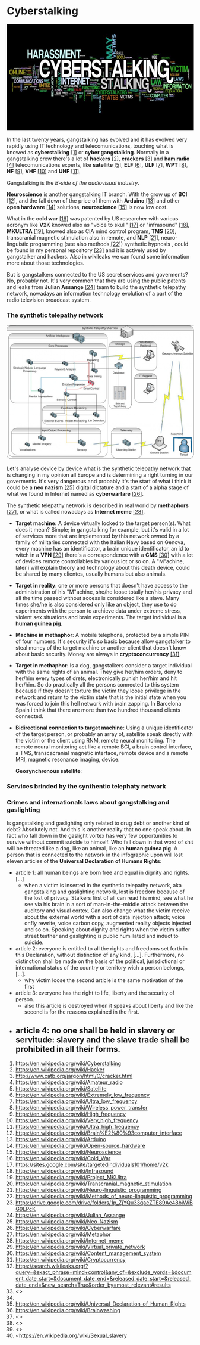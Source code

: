 # 	Cyberstalking



![Cyberstalking](Cyberstalking.jpg)



In the last twenty years, gangstalking has evolved and it has evolved very rapidly using IT technology and telecomunications, touching what is knowed as **cyberstalking** [[1]](https://en.wikipedia.org/wiki/Cyberstalking) or **cyber gangstalking**. Normally in a gangstalking crew there's a lot of **hackers** [[2]](https://en.wikipedia.org/wiki/Hacker), **crackers** [[3]](http://www.catb.org/jargon/html/C/cracker.html) and **ham radio** [[4]](https://en.wikipedia.org/wiki/Amateur_radio) telecomunications experts, like **satellite** [[5]](https://en.wikipedia.org/wiki/Satellite), **ELF** [[6]](https://en.wikipedia.org/wiki/Extremely_low_frequency), **ULF** [[7]](https://en.wikipedia.org/wiki/Ultra_low_frequency), **WPT** [[8]](https://en.wikipedia.org/wiki/Wireless_power_transfer), **HF** [[9]](https://en.wikipedia.org/wiki/High_frequency), **VHF** [[10]](https://en.wikipedia.org/wiki/Very_high_frequency) and **UHF** [[11]](https://en.wikipedia.org/wiki/Ultra_high_frequency). 

Gangstalking is the *B-side of the audiovisual industry*.

**Neuroscience** is another gangstalking IT branch. With the grow up of **BCI** [[12]](https://en.wikipedia.org/wiki/Brain%E2%80%93computer_interface), and the fall down of the price of them with **Arduino** [[13]](https://en.wikipedia.org/wiki/Arduino) and other **open hardware** [[14]](https://en.wikipedia.org/wiki/Open-source_hardware) solutions, **neuroscience** [[15]](https://en.wikipedia.org/wiki/Neuroscience) is now low cost. 

What in the **cold war** [[16]](https://en.wikipedia.org/wiki/Cold_War) was patented by US researcher with various acronym like **V2K** knowed also as "voice to skull" [[17]](https://sites.google.com/site/targetedindividuals101/home/v2k) or "infrasound" [[18]](https://en.wikipedia.org/wiki/Infrasound), **MKULTRA** [[19]](https://en.wikipedia.org/wiki/Project_MKUltra), knowed also as CIA mind control program, **TMS** [[20]](https://en.wikipedia.org/wiki/Transcranial_random_noise_stimulation), transcranial magnetic stimulation also in remote, and **NLP** [[21]](https://en.wikipedia.org/wiki/Neuro-linguistic_programming), neuro-linguistic programming (see also methods [[22]](https://en.wikipedia.org/wiki/Methods_of_neuro-linguistic_programming)) synthetic hypnosis , could be found in my personal repository [[23]](https://drive.google.com/drive/folders/1p_ZjYQu33qaeZTE89Ae48biWiBG9EPcK) and it is actively used by gangstalker and hackers. Also in wikileaks we can found some information more about those technologies. 

But is gangstalkers connected to the US secret services and goverments? No, probably not. It's very common that they are using the public patents and leaks from **Julian Assange** [[24]](https://en.wikipedia.org/wiki/Julian_Assange) team to build the synthetic telepathy network, nowadays an information technology evolution of a part of the radio television broadcast system.	



### The synthetic telepathy network



![Synthetic Telepathy](redtelepatia.jpg)



Let's analyse device by device what is the synthetic telepathy network that is changing in my opinion all Europe and is determining a right turning in our goverments. It's very dangerous and probably it's the start of what i think it could be a **neo nazism** [[25]](https://en.wikipedia.org/wiki/Neo-Nazism) digital dictature and a start of a alpha stage of what we found in Internet named as **cyberwarfare** [[26]](https://en.wikipedia.org/wiki/Cyberwarfare).

The synthetic telepathy network is described in real world by **methaphors** [[27],](https://en.wikipedia.org/wiki/Metaphor) or what is called nowadays as **Internet meme** [[28]](https://en.wikipedia.org/wiki/Metaphor). 



- **Target machine:** A device virtually locked to the target person(s). What does it mean? Simple; in gangstalking for example, but it's valid in a lot of services more that are implemented by this network owned by a family of militaries connected with the Italian Navy based on Genova, every machine has an identificator, a brain unique identificator, an id to witch in a **VPN** [[29]](https://en.wikipedia.org/wiki/Virtual_private_network) there's a correspondence with a **CMS** [[30]](https://en.wikipedia.org/wiki/Content_management_system) with a lot of devices remote controllables by various iot or so on. A "M"achine, later i will explain theory and technology about this death device, could be shared by many clientes, usually humans but also animals.
- **Target in reality**: one or more persons that doesn't have access to the administration of his "M"achine, she/he loose totally her/his privacy and all the time passed without access is considered like a slave. Many times she/he is also considered only like an object, they use to do experiments with the person to archieve data under extreme stress, violent sex situations and brain experiments. The target individual is a **human guinea pig**.
- **Machine in methaphor**: A mobile telephone, protected by a simple PIN of four numbers. It's security it's so basic because allow gangstalker to steal money of the target machine or another client that doesn't know about basic security. Money are always in **cryptoconcurrency** [[31]](https://en.wikipedia.org/wiki/Cryptocurrency).
- **Target in methaphor**: Is a dog, gangstalkers consider a target individual with the same rights of an animal. They give her/him orders, deny to her/him every types of drets, electronically punish her/him and hit her/him. So do practically all the persons connected to this system because if they doesn't torture the victim they loose privilege in the network and return to the victim state that is the initial state when you was forced to join this hell network with brain zapping. In Barcelona Spain i think that there are more than two hundred thousand clients connected.
- **Bidirectional connection to target machine**: Using a unique identificator of the target person, or probably an array of, satellite speak directly with the victim or the client using RNM, remote neural monitoring.  The remote neural monitoring act like a remote BCI, a brain control interface, a TMS, transcacranial magnetic interface, remote device and a remote MRI, magnetic resonance imaging, device.

    **Geosynchronous satellite**: 





### Services brinded by the synthentic telephaty network



### Crimes and internationals laws about gangstalking and gaslighting

Is gangstalking and gaslighting only related to drug debt or another kind of debt? Absolutely not. And this is another reality that no one speak about. In fact who fall down in the gaslight vortex has very few opportunities to survive without commit suicide to himself. Who fall down in that word of shit will be threated like a dog, like an animal, like an **human guinea pig**. A person that is connected to the network in the infographic upon will lost eleven articles of the **Universal Declaration of Humans Rights**:

- article 1: all human beings are born free and equal in dignity and rights. [...]
    - when a victim is inserted in the synthetic telepathy network, aka gangstalking and gaslighting network, lost is freedom because of the lost of privacy. Stalkers first of all can read his mind, see what he see via his brain in a sort of man-in-the-middle attack between the auditory and visual cortex. Can also change what the victim receive about the external world with a sort of data injection attack; voice onfly rewrite, voice carbon copy, augmented reality objects injected and so on. Speaking about dignity and rights when the victim suffer street teather and gaslighting is public humillated and induct to suicide.
- article 2: everyone is entitled to all the rights and freedoms set forth in this Declaration, without distinction of any kind, [...]. Furthermore, no distinction shall be made on the basis of the political, jurisdictional or international status of the country or territory wich a person belongs, [...].
    - why victim loose the second article is the same motivation of the first
- article 3: everyone has the right to life, liberty and the security of person.
    - also this article is destroyed when it speaks about liberty and like the second is for the reasons explained in the first.
- article 4: no one shall be held in slavery or servitude: slavery and the slave trade shall be prohibited in all their forms.
    - 

1. https://en.wikipedia.org/wiki/Cyberstalking
2. <https://en.wikipedia.org/wiki/Hacker>
3. <http://www.catb.org/jargon/html/C/cracker.html>
4. https://en.wikipedia.org/wiki/Amateur_radio
5. <https://en.wikipedia.org/wiki/Satellite>
6. <https://en.wikipedia.org/wiki/Extremely_low_frequency>
7. <https://en.wikipedia.org/wiki/Ultra_low_frequency>
8. https://en.wikipedia.org/wiki/Wireless_power_transfer
9. https://en.wikipedia.org/wiki/High_frequency
10. https://en.wikipedia.org/wiki/Very_high_frequency
11. https://en.wikipedia.org/wiki/Ultra_high_frequency
12. <https://en.wikipedia.org/wiki/Brain%E2%80%93computer_interface>
13. <https://en.wikipedia.org/wiki/Arduino>
14. <https://en.wikipedia.org/wiki/Open-source_hardware>
15. <https://en.wikipedia.org/wiki/Neuroscience>
16. <https://en.wikipedia.org/wiki/Cold_War>
17. <https://sites.google.com/site/targetedindividuals101/home/v2k>
18. <https://en.wikipedia.org/wiki/Infrasound>
19. <https://en.wikipedia.org/wiki/Project_MKUltra>
20. <https://en.wikipedia.org/wiki/Transcranial_magnetic_stimulation>
21. <https://en.wikipedia.org/wiki/Neuro-linguistic_programming>
22. <https://en.wikipedia.org/wiki/Methods_of_neuro-linguistic_programming>
23. <https://drive.google.com/drive/folders/1p_ZjYQu33qaeZTE89Ae48biWiBG9EPcK>
24. https://en.wikipedia.org/wiki/Julian_Assange
25. <https://en.wikipedia.org/wiki/Neo-Nazism>
26. <https://en.wikipedia.org/wiki/Cyberwarfare>
27. <https://en.wikipedia.org/wiki/Metaphor>
28. <https://en.wikipedia.org/wiki/Internet_meme>
29. <https://en.wikipedia.org/wiki/Virtual_private_network>
30. <https://en.wikipedia.org/wiki/Content_management_system>
31. <https://en.wikipedia.org/wiki/Cryptocurrency>
32. <https://search.wikileaks.org/?query=&exact_phrase=mind+control&any_of=&exclude_words=&document_date_start=&document_date_end=&released_date_start=&released_date_end=&new_search=True&order_by=most_relevant#results>
33. <>
34. 
35. <https://en.wikipedia.org/wiki/Universal_Declaration_of_Human_Rights>
36. <https://en.wikipedia.org/wiki/Brainwashing>
37. <>
38. <>
39. <>
40. <https://en.wikipedia.org/wiki/Sexual_slavery
